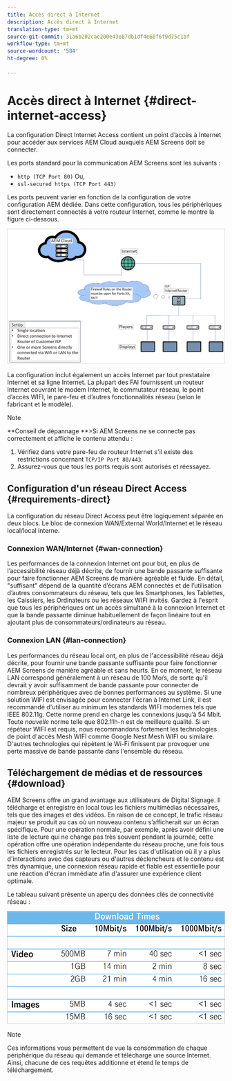 ```yaml
---
title: Accès direct à Internet
description: Accès direct à Internet
translation-type: tm+mt
source-git-commit: 31a6b202cae200e43e87db1df4e60f6f9d75c1bf
workflow-type: tm+mt
source-wordcount: '584'
ht-degree: 0%

---
```



# Accès direct à Internet {#direct-internet-access}

La configuration Direct Internet Access contient un point d’accès à Internet pour accéder aux services AEM Cloud auxquels AEM Screens doit se connecter.

Les ports standard pour la communication AEM Screens sont les suivants :
* `http (TCP Port 80)`
Ou,
* `ssl-secured https (TCP Port 443)`

Les ports peuvent varier en fonction de la configuration de votre configuration AEM dédiée. Dans cette configuration, tous les périphériques sont directement connectés à votre routeur Internet, comme le montre la figure ci-dessous.

![](/help/assets/direct-access-2.png)

La configuration inclut également un accès Internet par tout prestataire Internet et sa ligne Internet. La plupart des FAI fournissent un routeur Internet couvrant le modem Internet, le commutateur réseau, le point d’accès WIFI, le pare-feu et d’autres fonctionnalités réseau (selon le fabricant et le modèle).

>[!NOTE]
>**Conseil de dépannage **>Si AEM Screens ne se connecte pas correctement et affiche le contenu attendu :
>
>1. Vérifiez dans votre pare-feu de routeur Internet s&#39;il existe des restrictions concernant `TCP/IP Port 80/443`.
>1. Assurez-vous que tous les ports requis sont autorisés et réessayez.


## Configuration d&#39;un réseau Direct Access {#requirements-direct}

La configuration du réseau Direct Access peut être logiquement séparée en deux blocs. Le bloc de connexion WAN/External World/Internet et le réseau local/local interne.

### Connexion WAN/Internet {#wan-connection}

Les performances de la connexion Internet ont pour but, en plus de l’accessibilité réseau déjà décrite, de fournir une bande passante suffisante pour faire fonctionner AEM Screens de manière agréable et fluide. En détail, &quot;suffisant&quot; dépend de la quantité d’écrans AEM connectés et de l’utilisation d’autres consommateurs du réseau, tels que les Smartphones, les Tablettes, les Caissiers, les Ordinateurs ou les réseaux WIFI invités.
Gardez à l&#39;esprit que tous les périphériques ont un accès simultané à la connexion Internet et que la bande passante diminue habituellement de façon linéaire tout en ajoutant plus de consommateurs/ordinateurs au réseau.

### Connexion LAN {#lan-connection}

Les performances du réseau local ont, en plus de l&#39;accessibilité réseau déjà décrite, pour fournir une bande passante suffisante pour faire fonctionner AEM Screens de manière agréable et sans heurts. En ce moment, le réseau LAN correspond généralement à un réseau de 100 Mo/s, de sorte qu&#39;il devrait y avoir suffisamment de bande passante pour connecter de nombreux périphériques avec de bonnes performances au système.
Si une solution WIFI est envisagée pour connecter l&#39;écran à Internet Link, il est recommandé d&#39;utiliser au minimum les standards WIFI modernes tels que IEEE 802.11g. Cette norme prend en charge les connexions jusqu’à 54 Mbit. Toute *nouvelle* norme telle que 802.11h-n est de meilleure qualité. Si un répéteur WIFI est requis, nous recommandons fortement les technologies de point d&#39;accès Mesh WIFI comme Google Nest Mesh WIFI ou similaire.
D&#39;autres technologies qui répètent le Wi-Fi finissent par provoquer une perte massive de bande passante dans l&#39;ensemble du réseau.

## Téléchargement de médias et de ressources {#download}

AEM Screens offre un grand avantage aux utilisateurs de Digital Signage. Il télécharge et enregistre en local tous les fichiers multimédias nécessaires, tels que des images et des vidéos. En raison de ce concept, le trafic réseau majeur se produit au cas où un nouveau contenu s’afficherait sur un écran spécifique.
Pour une opération normale, par exemple, après avoir défini une liste de lecture qui ne change pas très souvent pendant la journée, cette opération offre une opération indépendante du réseau proche, une fois tous les fichiers enregistrés sur le lecteur.
Pour les cas d&#39;utilisation où il y a plus d&#39;interactions avec des capteurs ou d&#39;autres déclencheurs et le contenu est très dynamique, une connexion réseau rapide et fiable est essentielle pour une réaction d&#39;écran immédiate afin d&#39;assurer une expérience client optimale.

Le tableau suivant présente un aperçu des données clés de connectivité réseau :

![](/help/assets/download-times-direct.png)

>[!NOTE]
>Ces informations vous permettent de vue la consommation de chaque périphérique du réseau qui demande et télécharge une source Internet. Ainsi, chacune de ces requêtes additionne et étend le temps de téléchargement.